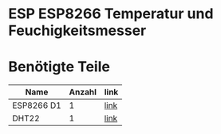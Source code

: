 # ESP ESP8266 Temperatur und Feuchigkeitsmesser

# Benötigte Teile
Name | Anzahl | link
--- | --- | ---
ESP8266 D1 | 1 | [link](https://www.amazon.de/dp/B01N9RXGHY/ref=twister_B07ZQP9FSX?_encoding=UTF8&psc=1)
DHT22 | 1 | [link]([https://www.amazon.com](https://www.amazon.de/gp/product/B078SVZB1X/ref=ox_sc_act_title_4?smid=A1X7QLRQH87QA3&th=1))

